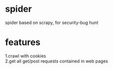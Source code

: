# spider
spider based on scrapy, for security-bug hunt

# features  
1.crawl with cookies  
2.get all get/post requests contained in web pages

